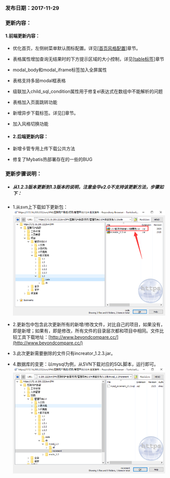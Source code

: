 ### 发布日期：2017-11-29

### 更新内容：

#### 1.前端更新内容：

* 优化首页，左侧树菜单默认图标配置。详见\[[首页风格配置](/kuang-jia-she-zhi/chang-yong-cai-535528-gong-80fd29-pei-zhi.md)\]章节。
* 表格属性增加查询无结果时的下方提示区域的大小控制，详见\[[table标签](/ji-ben-biao-dan-kong-jian/tablebiao-qian-3010-zhu-3011.md)\]章节
* modal\_body和modal\_iframe标签加入全屏属性
* 表格支持多层modal框表格
* 级联加入child\_sql\_condition属性用于修复el表达式在数组中不能解析的问题
* 表格加入页面跳转功能
* 新增异步下载标签。详见\[\]章节。
* 加入风格切换功能

* #### 2.后端更新内容：
* 新增卡管专用上传下载公共方法

* 修复了Mybatis热部署存在的一些的BUG

### 更新步骤说明：

* ##### 从1.2.3版本更新到1.3版本的说明，注意金华v2.0不支持该更新方法，步骤如下：
* 1.从svn上下载如下更新包：  
  ![](/assets/V1.3-1.png)

* 2.更新包中包含此次更新所有的新增/修改文件，对比自己的项目，如果没有，即是新增；如果有，即是修改，所有文件的目录层次都和项目中相同。文件比较工具下载地址：[http://www.beyondcompare.cc/](http://www.beyondcompare.cc/)

* 3.此次更新需要删除的文件只有increator\_1.2.3.jar。

* 4.数据库的变更：以mysql为例，从SVN下载对应的SQL脚本，运行即可。  
  ![](/assets/V1.3-2.png)



